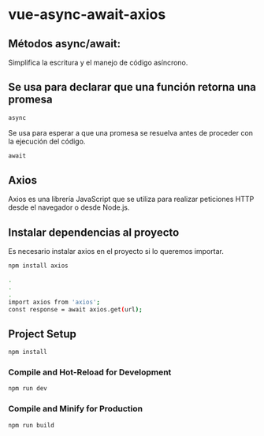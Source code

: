 # vue-async-await-axios

## Métodos async/await:
Simplifica la escritura y el manejo de código asíncrono. 

## Se usa para declarar que una función retorna una promesa 
```sh
async
```

Se usa para esperar a que una promesa se resuelva antes de proceder con la ejecución del código.
```sh
await
```
## Axios
Axios es una librería JavaScript que se utiliza para realizar peticiones HTTP desde el navegador o desde Node.js.

## Instalar dependencias al proyecto
Es necesario instalar axios en el proyecto si lo queremos importar. 

```sh
npm install axios
```

```sh
.
.
.
import axios from 'axios';
const response = await axios.get(url);
```

## Project Setup

```sh
npm install
```

### Compile and Hot-Reload for Development

```sh
npm run dev
```

### Compile and Minify for Production

```sh
npm run build
```
